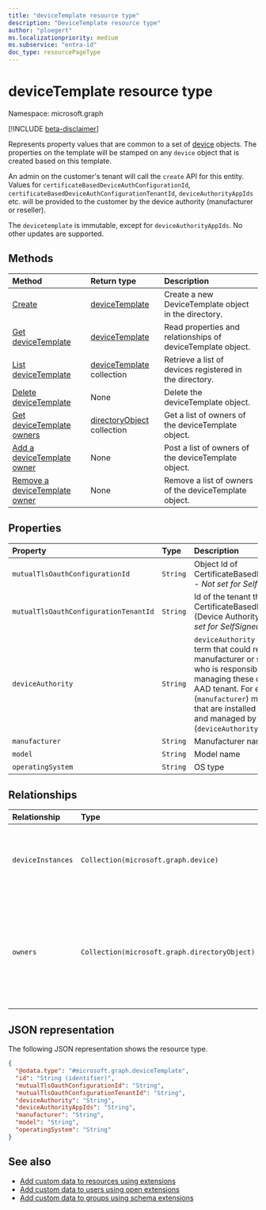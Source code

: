 ```yaml
---
title: "deviceTemplate resource type"
description: "DeviceTemplate resource type"
author: "ploegert"
ms.localizationpriority: medium
ms.subservice: "entra-id"
doc_type: resourcePageType
---
```


# deviceTemplate resource type

Namespace: microsoft.graph

[!INCLUDE [beta-disclaimer](../../includes/beta-disclaimer.md)]

Represents property values that are common to a set of [device](../resources/device.md) objects.
The properties on the template will be stamped on any `device` object that is created based on this template.

An admin on the customer's tenant will call the `create` API for this entity. Values for `certificateBasedDeviceAuthConfigurationId`, `certificateBasedDeviceAuthConfigurationTenantId`, `deviceAuthorityAppIds` etc. will be provided to the customer by the device authority (manufacturer or reseller).

The `devicetemplate` is immutable, except for `deviceAuthorityAppIds`. No other updates are supported.


## Methods
|Method|Return type|Description|
|:---|:---|:---|
|[Create](../api/template-post-devicetemplates.md)|[deviceTemplate](../resources/devicetemplate.md) | Create a new DeviceTemplate object in the directory.|
|[Get deviceTemplate](../api/devicetemplate-get.md) | [deviceTemplate](devicetemplate.md) | Read properties and relationships of deviceTemplate object.|
|[List deviceTemplate](../api/template-list-devicetemplates.md) | [deviceTemplate](devicetemplate.md) collection| Retrieve a list of devices registered in the directory. |
|[Delete deviceTemplate](../api/device-delete-devicetemplate.md) | None |Delete the deviceTemplate object. |
|[Get deviceTemplate owners](../api/devicetemplate-list-owners.md) | [directoryObject](directoryobject.md) collection | Get a list of owners of the deviceTemplate object. |
|[Add a deviceTemplate owner](../api/devicetemplate-post-owners.md)| None |Post a list of owners of the deviceTemplate object. |
|[Remove a deviceTemplate owner](../api/devicetemplate-delete-owners.md) | None |Remove a list of owners of the deviceTemplate object. |

## Properties
|Property|Type|Description|
|:---|:---|:---|
|`mutualTlsOauthConfigurationId`|`String`|Object Id of CertificateBasedDeviceAuthConfiguration - _Not set for SelfSigned_|
|`mutualTlsOauthConfigurationTenantId`|`String`|Id of the tenant that contains the CertificateBasedDeviceAuthConfiguration (Device Authority's AAD Tenant ID) - _Not set for SelfSigned_|
|`deviceAuthority` | `String` | `deviceAuthority` is used as a generic term that could refer to the device manufacturer or some reseller or supplier who is responsible for provisioning and managing these devices on a customer's AAD tenant. For example, Acme (`manufacturer`) makes security cameras that are installed in customer buildings and managed by ABC Company (`deviceAuthority`). |
|`manufacturer`|`String`|Manufacturer name|
|`model`|`String`|Model name | 
|`operatingSystem`|`String`|OS type | 

## Relationships
|Relationship|Type|Description|
|:---|:---|:---|
|`deviceInstances`|`Collection(microsoft.graph.device)`|Collection of `device` objects created based on this template|
|`owners`|`Collection(microsoft.graph.directoryObject)`|Collection of objects that can manage the entity and the device objects created based on this template |

## JSON representation
The following JSON representation shows the resource type.
<!-- {
  "blockType": "resource",
  "keyProperty": "id",
  "@odata.type": "microsoft.graph.deviceTemplate",
  "baseType": "microsoft.graph.directoryObject",
  "openType": false
}
-->
``` json
{
  "@odata.type": "#microsoft.graph.deviceTemplate",
  "id": "String (identifier)",
  "mutualTlsOauthConfigurationId": "String",
  "mutualTlsOauthConfigurationTenantId": "String",
  "deviceAuthority": "String",
  "deviceAuthorityAppIds": "String",
  "manufacturer": "String",
  "model": "String",
  "operatingSystem": "String"
}
```
## See also

- [Add custom data to resources using extensions](/graph/extensibility-overview)
- [Add custom data to users using open extensions](/graph/extensibility-open-users)
- [Add custom data to groups using schema extensions](/graph/extensibility-schema-groups)